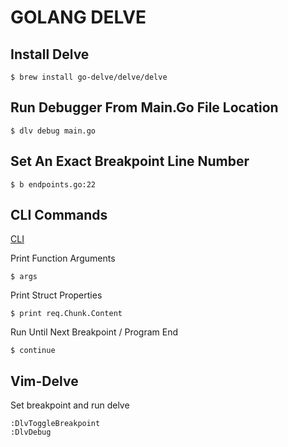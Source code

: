 # GOLANG DELVE

## Install Delve
```console
$ brew install go-delve/delve/delve
```

## Run Debugger From Main.Go File Location
```Console
$ dlv debug main.go
```

## Set An Exact Breakpoint Line Number
```console
$ b endpoints.go:22
```

## CLI Commands
[CLI](https://github.com/derekparker/delve/tree/master/Documentation/cli)

Print Function Arguments
```console
$ args
```

Print Struct Properties
```console
$ print req.Chunk.Content
```

Run Until Next Breakpoint / Program End
```console
$ continue
```

## Vim-Delve
Set breakpoint and run delve
```console
:DlvToggleBreakpoint
:DlvDebug
```
